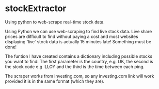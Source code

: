 # stockExtractor
Using python to web-scrape real-time stock data.

Using Python we can use web-scraping to find live stock data. Live share prices are difficult to find without paying a cost and most websites displaying 'live' stock data is actually 15 minutes late! Something must be done!

The funtion I have created contains a dictionary including possible stocks you want to find. The first parameter is the country, e.g. UK, the second is the stock code e.g. LLOY and the third is the time between each ping.  

The scraper works from investing.com, so any investing.com link will work provided it is in the same format (which they are). 
